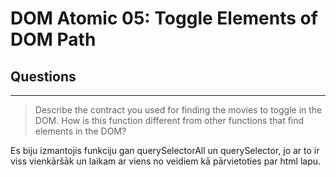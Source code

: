 # DOM Atomic 05: Toggle Elements of DOM Path

## Questions

---

> Describe the contract you used for finding the movies to toggle in the DOM. How is this function different from other functions that find elements in the DOM?

Es biju izmantojis funkciju gan querySelectorAll un querySelector, jo ar to ir viss vienkāršāk un laikam ar viens no veidiem kā pārvietoties par html lapu.